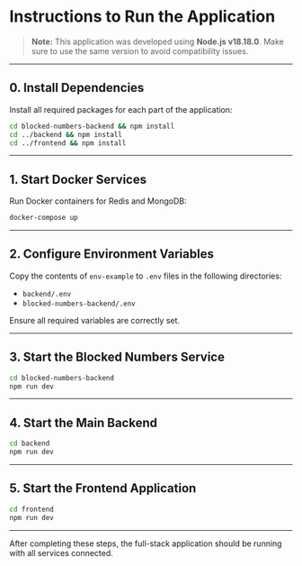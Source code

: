 # Instructions to Run the Application

> **Note:** This application was developed using **Node.js v18.18.0**. Make sure to use the same version to avoid compatibility issues.

---

## 0. Install Dependencies

Install all required packages for each part of the application:

```bash
cd blocked-numbers-backend && npm install
cd ../backend && npm install
cd ../frontend && npm install
```

---

## 1. Start Docker Services

Run Docker containers for Redis and MongoDB:

```bash
docker-compose up
```

---

## 2. Configure Environment Variables

Copy the contents of `env-example` to `.env` files in the following directories:

- `backend/.env`
- `blocked-numbers-backend/.env`

Ensure all required variables are correctly set.

---

## 3. Start the Blocked Numbers Service

```bash
cd blocked-numbers-backend
npm run dev
```

---

## 4. Start the Main Backend

```bash
cd backend
npm run dev
```

---

## 5. Start the Frontend Application

```bash
cd frontend
npm run dev
```

---

After completing these steps, the full-stack application should be running with all services connected.
